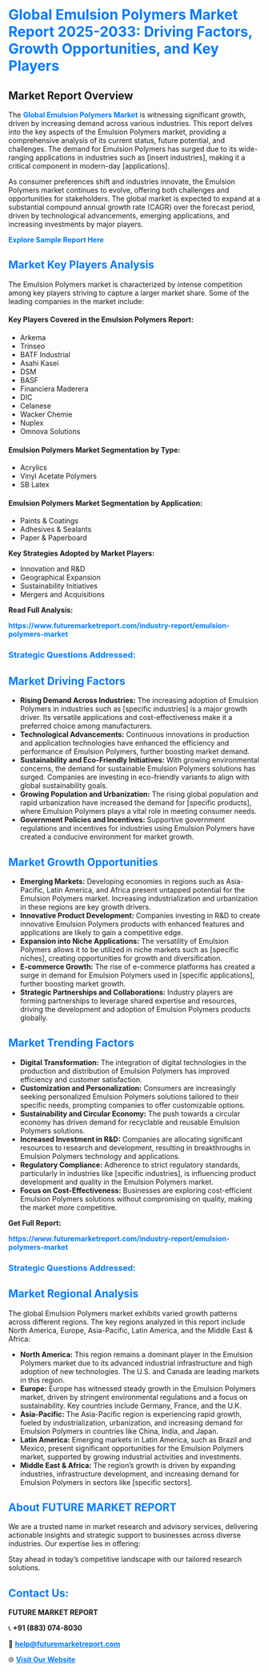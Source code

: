 <h1 style="color: #007BFF;">Global Emulsion Polymers Market Report 2025-2033: Driving Factors, Growth Opportunities, and Key Players</h1>

<section id="overview">
<h2>Market Report Overview</h2>
<p>The <a href="https://www.futuremarketreport.com/industry-report/emulsion-polymers-market" style="color: #007BFF; text-decoration: none;"><strong>Global Emulsion Polymers Market</strong></a> is witnessing significant growth, driven by increasing demand across various industries. This report delves into the key aspects of the Emulsion Polymers market, providing a comprehensive analysis of its current status, future potential, and challenges. The demand for Emulsion Polymers has surged due to its wide-ranging applications in industries such as [insert industries], making it a critical component in modern-day [applications].</p>
<p>As consumer preferences shift and industries innovate, the Emulsion Polymers market continues to evolve, offering both challenges and opportunities for stakeholders. The global market is expected to expand at a substantial compound annual growth rate (CAGR) over the forecast period, driven by technological advancements, emerging applications, and increasing investments by major players.</p>
</section>

<section id="overview">
<p><a href="https://www.futuremarketreport.com/request-sample/reportId=115168" style="color: #007BFF; text-decoration: none;"><strong>Explore Sample Report Here</strong></a></p>
</section>

<section id="key-players">
<h2 style="color: #007BFF;">Market Key Players Analysis</h2>
<p>The Emulsion Polymers market is characterized by intense competition among key players striving to capture a larger market share. Some of the leading companies in the market include:</p>
<h4>Key Players Covered in the Emulsion Polymers Report:</h4>
<ul><li>Arkema</li><li>Trinseo</li><li>BATF Industrial</li><li>Asahi Kasei</li><li>DSM</li><li>BASF</li><li>Financiera Maderera</li><li>DIC</li><li>Celanese</li><li>Wacker Chemie</li><li>Nuplex</li><li>Omnova Solutions</li></ul>
<h4>Emulsion Polymers Market Segmentation by Type:</h4>
<ul><li>Acrylics</li><li>Vinyl Acetate Polymers</li><li>SB Latex</li></ul>

<h4>Emulsion Polymers Market Segmentation by Application:</h4>
<ul><li>Paints &amp; Coatings</li><li>Adhesives &amp; Sealants</li><li>Paper &amp; Paperboard</li></ul>
<p><strong>Key Strategies Adopted by Market Players:</strong></p>
<ul>
<li>Innovation and R&D</li>
<li>Geographical Expansion</li>
<li>Sustainability Initiatives</li>
<li>Mergers and Acquisitions</li>
</ul>
</section>

<section>
<p><strong>Read Full Analysis: </strong></p><a href="https://www.futuremarketreport.com/industry-report/emulsion-polymers-market" style="color: #007BFF; text-decoration: none;"><strong>https://www.futuremarketreport.com/industry-report/emulsion-polymers-market</strong></a>
<h3 style="color: #007BFF;">Strategic Questions Addressed:</h3>
</section>

<section id="driving-factors">
<h2 style="color: #007BFF;">Market Driving Factors</h2>
<ul>
<li><strong>Rising Demand Across Industries:</strong> The increasing adoption of Emulsion Polymers in industries such as [specific industries] is a major growth driver. Its versatile applications and cost-effectiveness make it a preferred choice among manufacturers.</li>
<li><strong>Technological Advancements:</strong> Continuous innovations in production and application technologies have enhanced the efficiency and performance of Emulsion Polymers, further boosting market demand.</li>
<li><strong>Sustainability and Eco-Friendly Initiatives:</strong> With growing environmental concerns, the demand for sustainable Emulsion Polymers solutions has surged. Companies are investing in eco-friendly variants to align with global sustainability goals.</li>
<li><strong>Growing Population and Urbanization:</strong> The rising global population and rapid urbanization have increased the demand for [specific products], where Emulsion Polymers plays a vital role in meeting consumer needs.</li>
<li><strong>Government Policies and Incentives:</strong> Supportive government regulations and incentives for industries using Emulsion Polymers have created a conducive environment for market growth.</li>
</ul>
</section>

<section id="growth-opportunities">
<h2 style="color: #007BFF;">Market Growth Opportunities</h2>
<ul>
<li><strong>Emerging Markets:</strong> Developing economies in regions such as Asia-Pacific, Latin America, and Africa present untapped potential for the Emulsion Polymers market. Increasing industrialization and urbanization in these regions are key growth drivers.</li>
<li><strong>Innovative Product Development:</strong> Companies investing in R&D to create innovative Emulsion Polymers products with enhanced features and applications are likely to gain a competitive edge.</li>
<li><strong>Expansion into Niche Applications:</strong> The versatility of Emulsion Polymers allows it to be utilized in niche markets such as [specific niches], creating opportunities for growth and diversification.</li>
<li><strong>E-commerce Growth:</strong> The rise of e-commerce platforms has created a surge in demand for Emulsion Polymers used in [specific applications], further boosting market growth.</li>
<li><strong>Strategic Partnerships and Collaborations:</strong> Industry players are forming partnerships to leverage shared expertise and resources, driving the development and adoption of Emulsion Polymers products globally.</li>
</ul>
</section>

<section id="trending-factors">
<h2 style="color: #007BFF;">Market Trending Factors</h2>
<ul>
<li><strong>Digital Transformation:</strong> The integration of digital technologies in the production and distribution of Emulsion Polymers has improved efficiency and customer satisfaction.</li>
<li><strong>Customization and Personalization:</strong> Consumers are increasingly seeking personalized Emulsion Polymers solutions tailored to their specific needs, prompting companies to offer customizable options.</li>
<li><strong>Sustainability and Circular Economy:</strong> The push towards a circular economy has driven demand for recyclable and reusable Emulsion Polymers solutions.</li>
<li><strong>Increased Investment in R&D:</strong> Companies are allocating significant resources to research and development, resulting in breakthroughs in Emulsion Polymers technology and applications.</li>
<li><strong>Regulatory Compliance:</strong> Adherence to strict regulatory standards, particularly in industries like [specific industries], is influencing product development and quality in the Emulsion Polymers market.</li>
<li><strong>Focus on Cost-Effectiveness:</strong> Businesses are exploring cost-efficient Emulsion Polymers solutions without compromising on quality, making the market more competitive.</li>
</ul>
</section>

<section>
<p><strong>Get Full Report: </strong></p><a href="https://www.futuremarketreport.com/industry-report/emulsion-polymers-market" style="color: #007BFF; text-decoration: none;"><strong>https://www.futuremarketreport.com/industry-report/emulsion-polymers-market</strong></a>
<h3 style="color: #007BFF;">Strategic Questions Addressed:</h3>
</section>


<section id="regional-analysis">
<h2 style="color: #007BFF;">Market Regional Analysis</h2>
<p>The global Emulsion Polymers market exhibits varied growth patterns across different regions. The key regions analyzed in this report include North America, Europe, Asia-Pacific, Latin America, and the Middle East & Africa:</p>
<ul>
<li><strong>North America:</strong> This region remains a dominant player in the Emulsion Polymers market due to its advanced industrial infrastructure and high adoption of new technologies. The U.S. and Canada are leading markets in this region.</li>
<li><strong>Europe:</strong> Europe has witnessed steady growth in the Emulsion Polymers market, driven by stringent environmental regulations and a focus on sustainability. Key countries include Germany, France, and the U.K.</li>
<li><strong>Asia-Pacific:</strong> The Asia-Pacific region is experiencing rapid growth, fueled by industrialization, urbanization, and increasing demand for Emulsion Polymers in countries like China, India, and Japan.</li>
<li><strong>Latin America:</strong> Emerging markets in Latin America, such as Brazil and Mexico, present significant opportunities for the Emulsion Polymers market, supported by growing industrial activities and investments.</li>
<li><strong>Middle East & Africa:</strong> The region’s growth is driven by expanding industries, infrastructure development, and increasing demand for Emulsion Polymers in sectors like [specific sectors].</li>
</ul>
</section>

<footer>
<h2 style="color: #007BFF;">About FUTURE MARKET REPORT</h2>
<p>We are a trusted name in market research and advisory services, delivering actionable insights and strategic support to businesses across diverse industries. Our expertise lies in offering:</p>

<p>Stay ahead in today’s competitive landscape with our tailored research solutions.</p>

<h2 style="color: #007BFF;">Contact Us:</h2>
<p><strong>FUTURE MARKET REPORT</strong></p>
<p>📞 <strong>+91 (883) 074-8030</strong></p>
<p>📧 <strong><a href="mailto:help@futuremarketreport.com" style="color: #007BFF;">help@futuremarketreport.com</a></strong></p>
<p>🌐 <strong><a href="https://www.futuremarketreport.com/" style="color: #007BFF;">Visit Our Website</a></strong></p>
</footer>